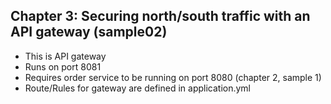 ## Chapter 3: Securing north/south traffic with an API gateway (sample02)

- This is API gateway
- Runs on port 8081
- Requires order service to be running on port 8080 (chapter 2, sample 1)
- Route/Rules for gateway are defined in application.yml

